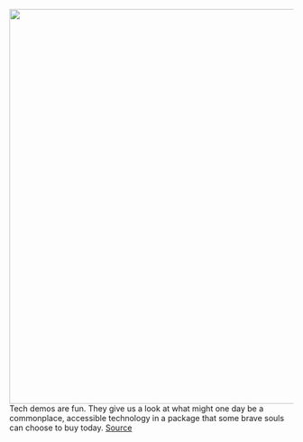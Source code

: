 <img src='https://cdn.vox-cdn.com/thumbor/ZnvOy4wT9UYAQQ9q2Vdm3sJcv6A=/0x0:2040x1360/1200x675/filters:focal(831x766:1157x1092)/cdn.vox-cdn.com/uploads/chorus_image/image/70725722/dseifert_220305_5068_0001.0.jpg' width='700px' /><br/>
Tech demos are fun. They give us a look at what might one day be a commonplace, accessible technology in a package that some brave souls can choose to buy today.
<a href='https://www.theverge.com/23015091/samsung-galaxy-tab-s8-ultra-tablet-android-review'> Source <a/>
